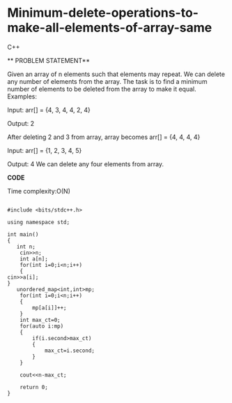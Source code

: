 # Minimum-delete-operations-to-make-all-elements-of-array-same
C++

** PROBLEM STATEMENT**

Given an array of n elements such that elements may repeat. We can delete any number of elements from the array. The task is to find a minimum number of elements to be deleted from the array to make it equal.
Examples:

Input: arr[] = {4, 3, 4, 4, 2, 4}

Output: 2

After deleting 2 and 3 from array, array becomes 
arr[] = {4, 4, 4, 4} 

Input: arr[] = {1, 2, 3, 4, 5}

Output: 4
We can delete any four elements from array.

**CODE**

Time complexity:O(N)

```

#include <bits/stdc++.h>

using namespace std;

int main()
{
   int n;
    cin>>n;
    int a[n];
    for(int i=0;i<n;i++)
    {
cin>>a[i];
}
   unordered_map<int,int>mp;
    for(int i=0;i<n;i++)
    {
        mp[a[i]]++;
    }
    int max_ct=0;
    for(auto i:mp)
    {
        if(i.second>max_ct)
        {
            max_ct=i.second;
        }
    }
    
    cout<<n-max_ct;

    return 0;
}
